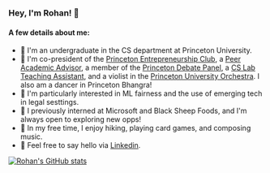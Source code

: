 ### Hey, I'm Rohan! 👋

#### A few details about me:
- 🎒 I'm an undergraduate in the CS department at Princeton University.
- 🎻 I'm co-president of the [Princeton Entrepreneurship Club](http://princetoneclub.com), a [Peer Academic Advisor](https://forbescollege.princeton.edu/people/peer-academic-advisers-paa), a member of the [Princeton Debate Panel](http://debate.princeton.edu), a [CS Lab Teaching Assistant](http://labta.cs.princeton.edu), and a violist in the [Princeton University Orchestra](http://orchestra.princeton.edu). I also am a dancer in Princeton Bhangra!
- 🔭 I'm particularly interested in ML fairness and the use of emerging tech in legal sesttings. 
- 🍔 I previously interned at Microsoft and Black Sheep Foods, and I'm always open to exploring new opps!
- 🏃 In my free time, I enjoy hiking, playing card games, and composing music. 
- 💬 Feel free to say hello via [Linkedin](http://www.linkedin.com/in/rjinturkar). 

[![Rohan's GitHub stats](https://github-readme-stats.vercel.app/api?username=rjintu&hide=stars&count_private=true&show_icons=true&theme=dracula)](https://github.com/anuraghazra/github-readme-stats)

<!--[![Top Langs](https://github-readme-stats.vercel.app/api/top-langs/?username=rjintu&layout=compact)](https://github.com/anuraghazra/github-readme-stats)-->


<!--
**rjintu/rjintu** is a ✨ _special_ ✨ repository because its `README.md` (this file) appears on your GitHub profile.

Here are some ideas to get you started:

- 🔭 I’m currently working on ...
- 🌱 I’m currently learning ...
- 👯 I’m looking to collaborate on ...
- 🤔 I’m looking for help with ...
- 💬 Ask me about ...
- 📫 How to reach me: ...
- 😄 Pronouns: he/him/his
- ⚡ Fun fact: I'm a lefty and I have perfect pitch!
-->
